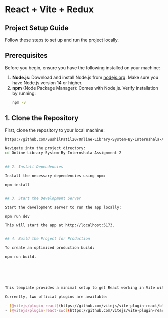 # React + Vite + Redux 


## Project Setup Guide 

Follow these steps to set up and run the project locally.

## Prerequisites

Before you begin, ensure you have the following installed on your machine:

1. **Node.js**: Download and install Node.js from [nodejs.org](https://nodejs.org/). Make sure you have Node.js version 14 or higher.
2. **npm** (Node Package Manager): Comes with Node.js. Verify installation by running:
   ```bash
   npm -v


## 1. Clone the Repository

First, clone the repository to your local machine:

```bash
https://github.com/SushilPatil20/Online-Library-System-By-Internshala-Assignment-2.git

Navigate into the project directory:
cd Online-Library-System-By-Internshala-Assignment-2


## 2. Install Dependencies 

Install the necessary dependencies using npm:

npm install 


## 3. Start the Development Server

Start the development server to run the app locally:

npm run dev

This will start the app at http://localhost:5173.


## 4. Build the Project for Production

To create an optimized production build:

npm run build.






This template provides a minimal setup to get React working in Vite with HMR and some ESLint rules.

Currently, two official plugins are available:

- [@vitejs/plugin-react](https://github.com/vitejs/vite-plugin-react/blob/main/packages/plugin-react/README.md) uses [Babel](https://babeljs.io/) for Fast Refresh
- [@vitejs/plugin-react-swc](https://github.com/vitejs/vite-plugin-react-swc) uses [SWC](https://swc.rs/) for Fast Refresh
